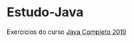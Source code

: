 # Estudo-Java
Exercícios do curso [Java Completo 2019](https://www.udemy.com/course/java-curso-completo/)
